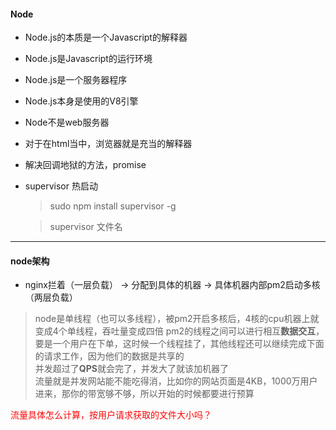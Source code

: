 #### Node
- Node.js的本质是一个Javascript的解释器
- Node.js是Javascript的运行环境
- Node.js是一个服务器程序
- Node.js本身是使用的V8引擎
- Node不是web服务器
- 对于在html当中，浏览器就是充当的解释器
- 解决回调地狱的方法，promise
- supervisor 热启动

    > sudo npm install supervisor  -g

    > supervisor 文件名

<hr>

#### node架构

- nginx拦着（一层负载） -> 分配到具体的机器 -> 具体机器内部pm2启动多核（两层负载）

> node是单线程（也可以多线程），被pm2开启多核后，4核的cpu机器上就变成4个单线程，吞吐量变成四倍 pm2的线程之间可以进行相互**数据交互**，要是一个用户在下单，这时候一个线程挂了，其他线程还可以继续完成下面的请求工作，因为他们的数据是共享的<br>
> 并发超过了**QPS**就会完了，并发大了就该加机器了<br>
> 流量就是并发网站能不能吃得消，比如你的网站页面是4KB，1000万用户进来，那你的带宽够不够，所以开始的时候都要进行预算<br>

<font color=red>流量具体怎么计算，按用户请求获取的文件大小吗？</font>